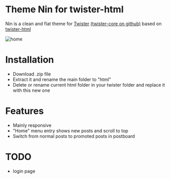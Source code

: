 Theme Nin for twister-html
==========================

Nin is a clean and flat theme for [Twister](http://twister.net.co) [(twister-core on github)](https://github.com/miguelfreitas/twister-core) based on [twister-html](https://github.com/miguelfreitas/twister-html)

![home](https://raw.githubusercontent.com/myleneb/twister-nin/master/captures/home.jpg)


Installation
============

* Download .zip file
* Extract it and rename the main folder to "html"
* Delete or rename current html folder in your twister folder and replace it with this new one


Features
============

* Mainly responsive
* "Home" menu entry shows new posts and scroll to top
* Switch from normal posts to promoted posts in postboard


TODO
====

* login page

 
